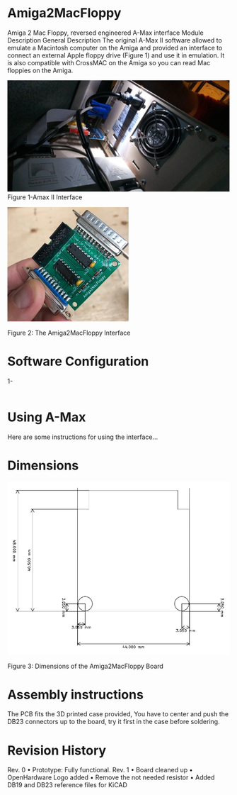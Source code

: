 # Amiga2MacFloppy
Amiga 2 Mac Floppy, reversed engineered A-Max interface
Module Description
General Description
The original A-Max II software allowed to emulate a Macintosh computer on the Amiga and provided an interface to connect an external Apple floppy drive (Figure 1) and use it in emulation. It is also compatible with CrossMAC on the Amiga so you can read Mac floppies on the Amiga.

![Figure 1-Amax II Interface](Rev.1/pictures/A-MaxII.jpg)
Figure 1-Amax II Interface



![Figure 1-Amax II Interface](Rev.1/pictures/Amiga2MacFloppy.jpg)

Figure 2: The Amiga2MacFloppy Interface



# Software Configuration

1-	
 
# Using A-Max
Here are some instructions for using the interface…

# Dimensions
![Figure 1-Amax II Interface](Rev.1/pictures/BoardDimensions.png)

Figure 3: Dimensions of the Amiga2MacFloppy Board


# Assembly instructions
The PCB fits the 3D printed case provided, You have to center and push the DB23 connectors up to the board, try it first in the case before soldering.

# Revision History
Rev. 0
•	Prototype: Fully functional.
Rev. 1
•	Board cleaned up
•	OpenHardware Logo added
•	Remove the not needed resistor
•	Added DB19 and DB23 reference files for KiCAD



